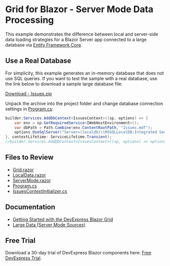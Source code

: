 # Grid for Blazor - Server Mode Data Processing
This example demonstrates the difference between local and server-side data loading strategies for a Blazor Server app connected to a large database via [Entity Framework Core](https://learn.microsoft.com/en-us/ef/core/).

## Use a Real Database
For simplicity, this example generates an in-memory database that does not use SQL queries. If you want to test the sample with a real database, use the link below to download a sample large database file:

[Download - Issues.zip](https://downloads.devexpress.com/blazor/issues.zip)

Unpack the archive into the project folder and change database connection settings in [Program.cs](./CS/Program.cs):
```cs
builder.Services.AddDbContext<IssuesContext>((sp, options) => {
    var env = sp.GetRequiredService<IWebHostEnvironment>();
    var dbPath = Path.Combine(env.ContentRootPath, "Issues.mdf");
    options.UseSqlServer("Server=(localdb)\\MSSQLLocalDB;Integrated Security=true;AttachDbFileName=" + dbPath);
}, contextLifetime: ServiceLifetime.Transient);
//builder.Services.AddDbContext<IssuesContext>((sp, options) => options.UseInMemoryDatabase("Issues"), contextLifetime: ServiceLifetime.Transient);
```

## Files to Review

- [Grid.razor](./CS/Pages/Grid.razor)
- [LocalData.razor](./CS/Pages/LocalData.razor)
- [ServerMode.razor](./CS/Pages/ServerMode.razor)
- [Program.cs](./CS/Program.cs)
- [IssuesContextInitializer.cs](./CS/Model/IssuesContextInitializer.cs)

## Documentation

- [Getting Started with the DevExpress Blazor Grid](https://docs.devexpress.com/Blazor/403625/grid/get-started-with-grid)
- [Large Data (Server Mode Sources)](https://docs.devexpress.com/Blazor/403737/components/grid/bind-to-data#large-data-server-mode-sources)
    
## Free Trial
Download a 30-day trial of DevExpress Blazor components here: [Free DevExpress Trial](devexpress.com/try).
